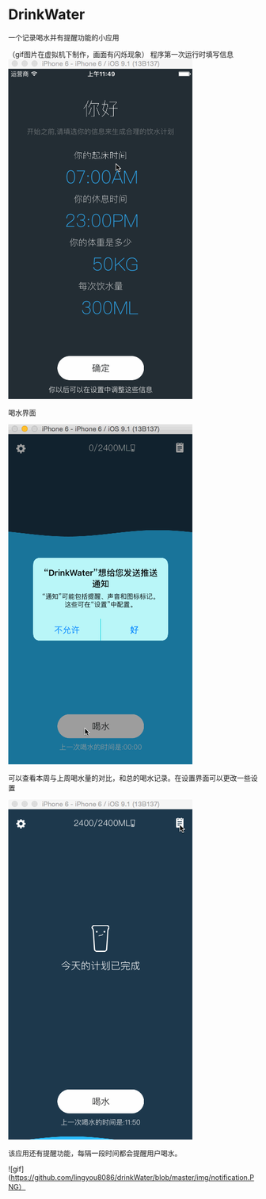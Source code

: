 # DrinkWater
一个记录喝水并有提醒功能的小应用

（gif图片在虚拟机下制作，画面有闪烁现象）
程序第一次运行时填写信息
![gif](https://github.com/lingyou8086/drinkWater/blob/master/img/2.gif)

喝水界面

![gif](https://github.com/lingyou8086/drinkWater/blob/master/img/3.gif)

可以查看本周与上周喝水量的对比，和总的喝水记录。在设置界面可以更改一些设置

![gif](https://github.com/lingyou8086/drinkWater/blob/master/img/4.gif)

该应用还有提醒功能，每隔一段时间都会提醒用户喝水。

![gif](https://github.com/lingyou8086/drinkWater/blob/master/img/notification.PNG）
